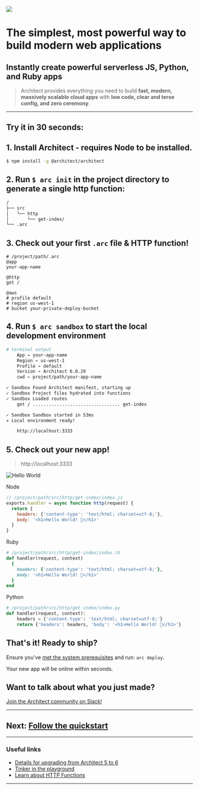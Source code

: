<img src="/_static/architect-logo-500b@2x.png" id=main-logo>

# The simplest, most powerful way to build modern web applications

## Instantly create powerful serverless JS, Python, and Ruby apps

> Architect provides everything you need to build **fast, modern, massively scalable cloud apps** with **low code, clear and terse config, and zero ceremony**.

---

## Try it in 30 seconds:

## 1. Install Architect - requires Node to be installed. 

```bash
$ npm install -g @architect/architect
```

## 2. Run `$ arc init` in the project directory to generate a single http function:

```bash
/
├── src
│   └── http
│       └── get-index/
└── .arc
```

## 3. Check out your first `.arc` file & HTTP function!

```arc
# /project/path/.arc
@app
your-app-name

@http
get /

@aws
# profile default
# region us-west-1
# bucket your-private-deploy-bucket
```

## 4. Run `$ arc sandbox` to start the local development environment

```bash
# terminal output
    App ⌁ your-app-name
    Region ⌁ us-west-1
    Profile ⌁ default
    Version ⌁ Architect 6.0.29
    cwd ⌁ project/path/your-app-name

✓ Sandbox Found Architect manifest, starting up
✓ Sandbox Project files hydrated into functions
✓ Sandbox Loaded routes
    get / ................................. get-index

✓ Sandbox Sandbox started in 53ms
✈︎ Local environment ready!

    http://localhost:3333
```
## 5. Check out your new app! 

> http://localhost:3333

![Hello World](https://i.imgur.com/DiBaLhHm.png)

<section class="code-examples">

Node

```javascript
// /project/path/src/http/get-index/index.js
exports.handler = async function http(request) {
  return {
    headers: {'content-type': 'text/html; charset=utf-8;'},
    body: '<h1>Hello World! 🎉</h1>'
  }
}
```

Ruby

```ruby
# /project/path/src/http/get-index/index.rb
def handler(request, context)
  {
    headers: {'content-type': 'text/html; charset=utf-8;'},
    body: '<h1>Hello World! 🎉</h1>'
  }
end
```

Python

```python
# /project/path/src/http/get-index/index.py
def handler(request, context):
    headers = {'content-type': 'text/html; charset=utf-8;'}
    return {'headers': headers, 'body': '<h1>Hello World! 🎉</h1>'}
```

</section>


## That's it! Ready to ship?

Ensure you've [met the system prerequisites](/quickstart) and run: `arc deploy`.

Your new app will be online within seconds.


## Want to talk about what you just made?

[Join the Architect community on Slack!](https://join.slack.com/t/architecture-as-text/shared_invite/MjE2MzU4Nzg0NTY1LTE1MDA2NzgyMzYtODE2NzRkOGRmYw)

---
## Next: [Follow the quickstart](/quickstart)
---

### Useful links
- [Details for upgrading from Architect 5 to 6](/guides/upgrade)
- [Tinker in the playground](/playground)
- [Learn about HTTP Functions](/primitives/http)
---
